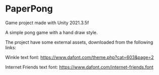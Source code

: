 # PaperPong
Game project made with Unity 2021.3.5f

A simple pong game with a hand draw style.

The project have some external assets, downloaded from the following links:

Winkle text font: https://www.dafont.com/theme.php?cat=603&page=2

Internet Friends text font: https://www.dafont.com/internet-friends.font
